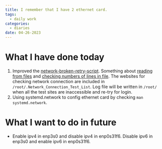 ```yaml
---
title: I remember that I have 2 ethernet card.
tags:
  - daily work
categories:
  - diaries
date: 04-26-2023
---
```

# What I have done today

1. Improved the [network-broken-retry-script](network-broken-retry.txt). Something about [reading from files](https://blog.csdn.net/yogima/article/details/128833660) and [checking numbers of lines in file](https://blog.csdn.net/pearl8899/article/details/108522763). The websites for checking network connection are included in `/root/.Network_Connection_Test_List`. Log file will be written in `/root/` when all the test sites are inaccessible and re-try for login.
2. Using systemd.network to config ethernet card by checking `man systemd.network`. 

# What I want to do in future
- Enable ipv4 in enp3s0 and disable ipv4 in enp0s31f6. Disable ipv6 in enp3s0 and enable ipv6 in enp0s31f6. 
